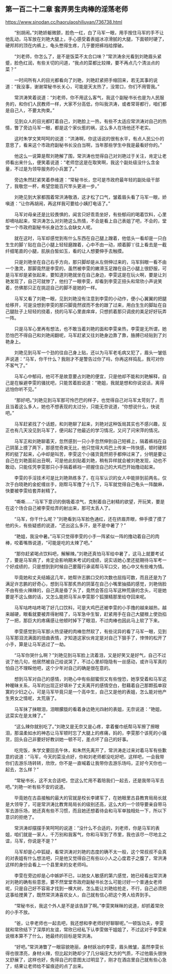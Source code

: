 ## 第一百二十二章 套弄男生肉棒的淫荡老师

https://www.sinodan.cc/haorulaoshiliuyan/736738.html

　　“别胡闹。”刘艳娇躯微颤，脸色一红，白了马军一眼，用手按住马军的手不让他乱动，马军放在刘艳大腿上，手心感受着表姐冰凉滑腻的大腿，下面顿时硬了，硬邦邦的顶在内裤上，龟头憋得生疼，几乎要把裤裆给撑破。

　　“刘老师，你怎么了，是不是饭菜不太合口味？”常洪涛余光看到刘艳眉头紧蹙，脸色红润，有些关切的问道，“我点的菜都比较辣，要不再点几个清淡点的菜？”

　　一时间所有人的目光都看向了刘艳，刘艳赶紧把手缩回来，若无其事的说道：“我没事，谢谢常秘书长关心，可能是天太热了，没胃口，你们不用管我。”

　　常洪涛笑着说道：“刘老师，你不用这么客气，我这个副秘书长也是为人民服务的，和你们人民教师一样，大家不分高低，你叫我洪涛，或者常哥都行，咱们都是自己人，不要太拘束。”

　　见到众人的目光都盯着自己，刘艳脸上一热，有些不太适应常洪涛对自己的热情，瞥了旁边马军一眼，都是这个家伙惹的祸，这么多人在场他还不老实。

　　这时朱学文笑呵呵的说道：“洪涛啊，你这话说的很有水平，有点人民公仆的意思了，看来这个市政府副秘书长没白当啊，当年那些学生中我是最看好你的。”

　　他这么一说算是帮刘艳解了围，常洪涛也觉得自己对刘艳过于关注，肯定让老师看出来什么，便笑着说道：“老师您这是在取笑啊，我这个副处级没什么含金量，不过是为领导服务的小兵罢了。”

　　旁边朱然赶紧笑着恭维道：“常秘书长，您可是市政府最年轻的副处级干部了，我敬您一杯，希望您能百尺竿头更进一步。”

　　刘艳见到大家都围着常洪涛敬酒，这才松了口气，皱着眉头看了马军一眼，娇嗔道：“让你再胡闹，再这样我可要给小姨打电话了。”

　　马军对母亲还是比较畏惧的，闻言只好乖乖坐好，有些郁闷的喝着饮料，心里却嘀咕起来，常洪涛怎么对刘艳这么热情，不会是看上自己表姐了吧，不会的，堂堂一个市政府副秘书长身边怎么会缺女人呢。

　　就在这时，马军却感觉到有什么东西在自己腿上蹭着，他低头一看却是一只白生生的脚丫贴在自己小腿上轻轻磨蹭着，心中不由一动，顺着脚丫往上看去是一截纤细笔直的小腿，肌肤白皙如玉，看的让人想要伸手去触摸。

　　只是刘艳坐在自己右手方向，那只脚却是从左侧伸过来的，马军斜眼一看不由一个激灵，那脚竟然是李雯的，虽然被李雯的嫩滑玉足蹭在自己小腿上很舒服，可是马军却是紧张起来，要知道刘艳就坐在自己身边，李雯这是在玩火啊，要是让刘艳发现了，自己可就惨了，他扫了一眼李雯，却看到李雯正扭头和常欣小声说笑着，仿佛那只正在挑逗自己的脚不是她的一样。

　　马军又看了刘艳一眼，见到刘艳没有注意到李雯的小动作，便小心翼翼的把腿给移开，可是没想到李雯的那只脚竟然锲而不舍的跟了过来，用白生生的脚趾在自己腿肚子上轻轻的挠着，挠的马军心里直痒痒，只想抓着那只调皮的美足好好玩弄一阵。

　　只是马军心里再有想法，也不敢当着刘艳的面和李雯亲热，李雯是无所谓，她恐怕巴不得自己和刘艳闹翻呢，马军赶紧又往刘艳身边靠了靠，胳膊已经贴到了刘艳身上。

　　刘艳见到马军一个劲的往自己身上贴，还以为马军老毛病又犯了，眉头一皱低声说道：“马军，你干什么？我刚才不是警告过你了吗，你再这样捣乱，我可对你不客气了。”

　　马军心中郁闷，他可不是故意要占刘艳的便宜，只是他却不能和刘艳解释，自己是在躲避李雯的骚扰吧，只能苦着脸说道：“艳姐，我就是想和你说说话，离得远怕你听不见。”

　　“那好吧。”刘艳见到马军那可怜巴巴的样子，也觉得自己对马军太苛刻了，而且当着这么多人，她也不想表现的太过分，只能无奈说道，“你想说什么，快说吧。”

　　马军赶紧找了个话题，和刘艳聊了起来，刘艳对这种饭局其实也不感兴趣，反正也有几天没见到马军了，便问起了他最近的学习情况，又问了问宋萍的情况。

　　马军正和刘艳聊着天，忽然感到一只小手忽然伸到自己短裤上，隔着裤裆在自己阴茎上摸了两下，那感觉奇爽无比，他只觉得大鸡巴上传来一阵快感，顿时硬邦邦的挺了起来，心中却是叫苦，李雯这个小骚货竟然把手都伸过来了，分明是要让自己在刘艳面前出丑啊，可是他此刻贴着刘艳，稍有异样就会被刘艳发现，动也不敢动，只能任凭李雯那只小手隔着裤裆一把握住自己的大鸡巴开始撸动起来。

　　李雯的手淫技术可是比刘艳熟练多了，在马军认识的女人中能排到前两名，仅次于白晓艳的金蛇缠丝手，刚帮马军撸了十几下，马军就觉得自己龟头一阵酸麻，快要被李雯给套弄射精了。

　　“嘶嘶……”马军下意识的倒吸着凉气，克制着自己射精的欲望，开玩笑，要是在这个场合自己被李雯给弄的射出来，那可太丢人了。

　　“马军，你干什么呢？”刘艳看到马军脸色通红，还在挤眉弄眼，伸手摸了摸了他的头，有些疑惑的说道，“还出这么多汗，是不是中暑了？”

　　“艳姐，我没中暑。”马军只觉得李雯的小手一阵紧似一阵的撸动着自己的肉棒，咬着嘴唇说道，“可能是吃的太辣了吧。”

　　“那你赶紧喝点饮料吧，解解辣。”刘艳还真怕马军给中暑了，这马上就要考试了，要是马军病了，肯定会影响期末考试的成绩，说实话她心里还挺期待马军考一个好成绩的，只是想到到时候自己要履行承诺帮马军口交，她心中又有些难为情。

　　毕竟她和丈夫结婚这几年，她帮许志鹏口交的次数也屈指可数，而且还是为了满足许志鹏的好奇心，想到马军那炙热的阴茎在自己小嘴里抽插的感觉，刘艳俏脸不由有些火辣辣的，自己真是昏了头了，竟然会答应马军这种荒唐的念头，可是她要是不这么做的话，又怎么能把马军从李雯那个狐狸精那里给夺回来呢。

　　马军咕咚咕咚喝了好几口饮料，可是大鸡巴还被李雯的小手撸的越来越热，越来越硬，眼看就要被弄得射精了，马军急中生智，赶紧用手在自己大腿根上使劲掐了一把，那巨大的疼痛感让他顿时掉下了眼泪，不过肉棒也因此马上软了下来。

　　李雯感觉到马军那火热坚硬的肉棒忽然软了，有些诧异的看了马军一眼，见到马军那泪流满面的扭曲表情，才知道这家伙肯定是对自己下狠手了，悻悻的松开了小手，算是让马军逃过了一劫。

　　“马军你哭什么啊？”刘艳见到马军脸上流着泪，又是好笑又是好气，自己不过说了他几句，他居然被自己给说哭了，不过心里却隐隐有一丝感动，或许马军真的怕自己不理睬他吧，这个少年对自己的确是很在意的。

　　想到马军对自己的感情，刘艳心中有些甜蜜但又有些惶恐，她享受着和马军这种暧昧关系，马军的出现正好填补了丈夫离开的感情空白，慰藉着自己那颗孤单寂寞的少妇之心，可是马军毕竟只是一个高中生，自己又是他的表姐，怎么能对他产生男女之情呢，太荒唐了。

　　马军抹了抹眼泪，泪眼朦胧的看着身边艳光四射的表姐，无奈说道：“艳姐，这菜实在是太辣了。”

　　“这么辣你就别吃了。”刘艳又是无奈又是心疼，拿着餐巾纸帮马军擦了擦眼泪，那温柔如水的神态让马军顿时忘了大腿上的疼痛，妈的，李雯那个该死的小骚货，回头自己非要好好教训她一顿不可，差点坏了自己的好事。

　　吃完饭，朱学文要回去午休，和朱然先离开了，常洪涛走过来对着马军有些歉意的说道：“马军，今天的菜没点好，你和刘老师都没吃好吧，这样吧，一会我带你们去游乐场转转，欣欣，你不是一直喊着让我带你去游乐场吗，正好今天你也一起去，怎么样？”

　　“常秘书长，这不太合适吧，您这么忙用不着陪我们一起去，还是我带马军去吧。”刘艳一听有些不安的说道。

　　毕竟她在古县接触的最大的官就是校长李建军了，在她眼里古县教育局局长就是大领导了，可是常洪涛比教育局局长的级别还高，这么大的一个领导要亲自带马军去游乐场，她还真有些不习惯，而且她还想着待会和马军单独相处一下，所以下意识的拒绝了。

　　常洪涛却摆摆手笑呵呵的说道：“没什么不合适的，刘老师，你是马军的表姐，咱们就是一家人，千万别和我客气，你和马军到了市里，我也该尽一尽地主之谊，马军，你说是不是？”

　　马军却是心中狐疑，看常洪涛对刘艳的态度的确不太一般，这个常叔叔不会真的对表姐有什么想法吧，只是他又觉得自己有些以小人之心度君子之腹了，常洪涛这样的身份会看上一个县里来的女老师吗。

　　李雯在旁边却是心中嫉妒不已，以她女人敏感的第六感觉，她已经看出常洪涛对刘艳的确有些意思，要不然堂堂市政府副秘书长怎么可能讨好一个普通女老师呢，只是自己好不容易才找到一棵大树，怎么能让刘艳给抢走，不行，自己必须把这事给搅黄了，既然常洪涛喜欢女人，自己就有信心把这个男人给弄到手。

　　“常秘书长，我这个外人是不是该告辞了啊。”李雯笑眯眯的说道，却抓着常欣的小手不放。

　　“爸，让李老师也一起去吧，我还想和李老师好好聊聊呢。”一顿饭功夫，李雯就和常欣结下了深厚的友谊，常欣已经私下认李雯做干姐姐了，不过这对于李雯来说根本算不了什么，她最终的目标是常洪涛。

　　“好吧。”常洪涛瞥了一眼容貌艳丽，身材妖冶的李雯，眉头微皱，虽然李雯长得也很漂亮，身材火辣，但比起刘艳却少了几分端庄大方的气质，不过他眉头很快又舒展了，这样也好，免得自己的意图太过明显了，刚才在酒店里自己就有些心急了，结果让老师给不留痕迹的点了出来。

